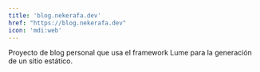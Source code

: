 ```yaml
---
title: 'blog.nekerafa.dev'
href: "https://blog.nekerafa.dev"
icon: 'mdi:web'
---
```


Proyecto de blog personal que usa el framework Lume para la generación de un sitio estático.